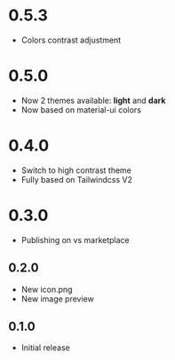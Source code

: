 # 0.5.3

- Colors contrast adjustment

# 0.5.0

- Now 2 themes available: **light** and **dark**
- Now based on material-ui colors

# 0.4.0

- Switch to high contrast theme
- Fully based on Tailwindcss V2

# 0.3.0

- Publishing on vs marketplace

## 0.2.0

- New icon.png
- New image preview

## 0.1.0

- Initial release
